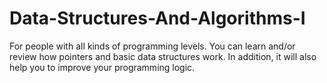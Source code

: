 # Data-Structures-And-Algorithms-I
For people with all kinds of programming levels. You can learn and/or review how pointers and basic data structures work. In addition, it will also help you to improve your programming logic.

